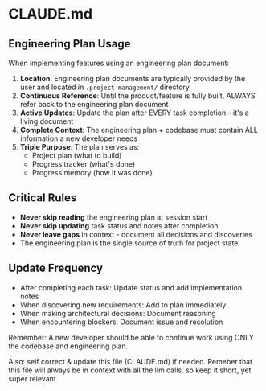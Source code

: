 # CLAUDE.md

## Engineering Plan Usage

When implementing features using an engineering plan document:

1. **Location**: Engineering plan documents are typically provided by the user and located in `.project-management/` directory
2. **Continuous Reference**: Until the product/feature is fully built, ALWAYS refer back to the engineering plan document
3. **Active Updates**: Update the plan after EVERY task completion - it's a living document
4. **Complete Context**: The engineering plan + codebase must contain ALL information a new developer needs
5. **Triple Purpose**: The plan serves as:
   - Project plan (what to build)
   - Progress tracker (what's done)
   - Progress memory (how it was done)

## Critical Rules

- **Never skip reading** the engineering plan at session start
- **Never skip updating** task status and notes after completion
- **Never leave gaps** in context - document all decisions and discoveries
- The engineering plan is the single source of truth for project state

## Update Frequency

- After completing each task: Update status and add implementation notes
- When discovering new requirements: Add to plan immediately
- When making architectural decisions: Document reasoning
- When encountering blockers: Document issue and resolution

Remember: A new developer should be able to continue work using ONLY the codebase and engineering plan.

Also: self correct & update this file (CLAUDE.md) if needed. Remeber that this file will always be in context with all the llm calls. so keep it short, yet super relevant.
